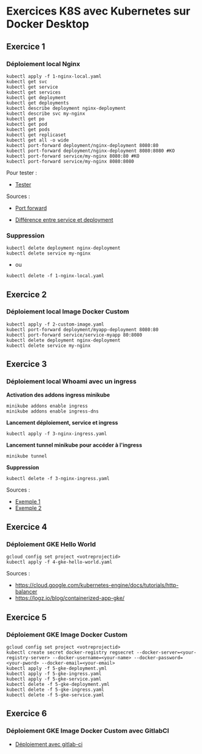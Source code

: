 # Exercices K8S avec Kubernetes sur Docker Desktop

## Exercice 1

### Déploiement local Nginx  
```
kubectl apply -f 1-nginx-local.yaml 
kubectl get svc
kubectl get service
kubectl get services
kubectl get deployment
kubectl get deployments
kubectl describe deployment nginx-deployment
kubectl describe svc my-nginx
kubectl get po
kubectl get pod
kubectl get pods        
kubectl get replicaset
kubectl get all -o wide
kubectl port-forward deployment/nginx-deployment 8080:80
kubectl port-forward deployment/nginx-deployment 8080:8080 #KO
kubectl port-forward service/my-nginx 8080:80 #KO
kubectl port-forward service/my-nginx 8080:8080
```

Pour tester :
- [Tester](http://localhost:8080/) 

Sources :
- [Port forward](https://kubernetes.io/docs/tasks/access-application-cluster/port-forward-access-application-cluster/)

- [Différence entre service et deployment](https://matthewpalmer.net/kubernetes-app-developer/articles/service-kubernetes-example-tutorial.html)

### Suppression
```
kubectl delete deployment nginx-deployment
kubectl delete service my-nginx
```
* ou

```
kubectl delete -f 1-nginx-local.yaml
```

## Exercice 2

### Déploiement local Image Docker Custom
```
kubectl apply -f 2-custom-image.yaml 
kubectl port-forward deployment/myapp-deployment 8080:80
kubectl port-forward service/service-myapp 80:8080
kubectl delete deployment nginx-deployment
kubectl delete service my-nginx
```
## Exercice 3

### Déploiement local Whoami avec un ingress

**Activation des addons ingress minikube**
```
minikube addons enable ingress
minikube addons enable ingress-dns
```

**Lancement déploiement, service et ingress**
```
kubectl apply -f 3-nginx-ingress.yaml
```

**Lancement tunnel minikube pour accéder à l'ingress**
```
minikube tunnel
```

**Suppression**
```
kubectl delete -f 3-nginx-ingress.yaml
```

Sources :
- [Exemple 1](https://kubernetes.io/docs/tasks/access-application-cluster/ingress-minikube/)
- [Exemple 2](https://learn.microsoft.com/fr-fr/visualstudio/bridge/bridge-to-kubernetes-sample)

## Exercice 4

### Déploiement GKE Hello World
```
gcloud config set project <votreprojectid>
kubectl apply -f 4-gke-hello-world.yaml
```

Sources :
* https://cloud.google.com/kubernetes-engine/docs/tutorials/http-balancer
* https://logz.io/blog/containerized-app-gke/

## Exercice 5

### Déploiement GKE Image Docker Custom
```
gcloud config set project <votreprojectid>
kubectl create secret docker-registry regsecret --docker-server=<your-registry-server> --docker-username=<your-name> --docker-password=<your-pword> --docker-email=<your-email>
kubectl apply -f 5-gke-deployment.yml
kubectl apply -f 5-gke-ingress.yaml
kubectl apply -f 5-gke-service.yaml
kubectl delete -f 5-gke-deployment.yml
kubectl delete -f 5-gke-ingress.yaml
kubectl delete -f 5-gke-service.yaml
```

## Exercice 6

### Déploiement GKE Image Docker Custom avec GitlabCI
* [Déploiement avec gitlab-ci](https://blog.searce.com/gitlab-ci-cd-to-deploy-applications-on-gke-using-shared-runner-47f8c42817ac)
